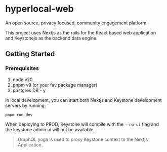 # hyperlocal-web

An open source, privacy focused, community engagement platform

This project uses Nextjs as the rails for the React based web application and Keystonejs as the backend data engine.

## Getting Started

### Prerequisites

1. node v20
2. pnpm v9 (or your fav package manager)
3. postgres DB - y

In local development, you can start both Nextjs and Keystone development servers by running:

```
pnpm run dev
```

When deploying to PROD, Keystone will compile with the `--no-ui` flag and the keystone admin ui will not be available.

> GraphQL yoga is used to proxy Keystone context to the Nextjs Application.

